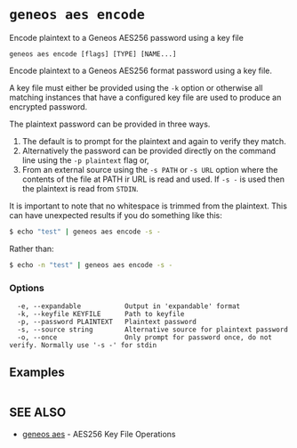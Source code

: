# `geneos aes encode`

Encode plaintext to a Geneos AES256 password using a key file

```text
geneos aes encode [flags] [TYPE] [NAME...]
```

Encode plaintext to a Geneos AES256 format password using a key file.

A key file must either be provided using the `-k` option or otherwise all matching instances that have a configured key file are used to produce an encrypted password.

The plaintext password can be provided in three ways.

1. The default is to prompt for the plaintext and again to verify they match.
2. Alternatively the password can be provided directly on the command line using the `-p plaintext` flag or,
3. From an external source using the `-s PATH` or `-s URL` option where the contents of the file at PATH ir URL is read and used. If `-s -` is used then the plaintext is read from `STDIN`.

It is important to note that no whitespace is trimmed from the plaintext. This can have unexpected results if you do something like this:

```bash
$ echo "test" | geneos aes encode -s -
```

Rather than:

```bash
$ echo -n "test" | geneos aes encode -s -
```
### Options

```text
  -e, --expandable           Output in 'expandable' format
  -k, --keyfile KEYFILE      Path to keyfile
  -p, --password PLAINTEXT   Plaintext password
  -s, --source string        Alternative source for plaintext password
  -o, --once                 Only prompt for password once, do not verify. Normally use '-s -' for stdin
```

## Examples

```bash

```

## SEE ALSO

* [geneos aes](geneos_aes.md)	 - AES256 Key File Operations
